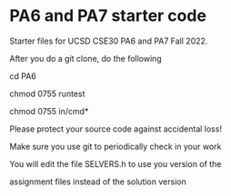 # PA6 and PA7 starter code
Starter files for UCSD CSE30 PA6 and PA7 Fall 2022.

After you do a git clone, do the following

cd PA6

chmod 0755 runtest

chmod 0755 in/cmd*

Please protect your source code against accidental loss!

Make sure you use git to periodically check in your work

You will edit the file SELVERS.h to use you version of the

assignment files instead of the solution version
